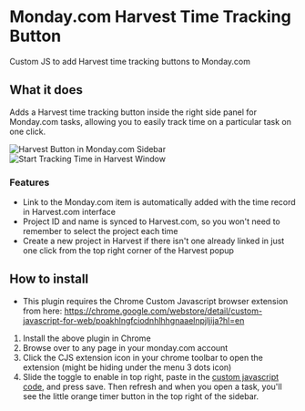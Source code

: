 # Monday.com Harvest Time Tracking Button
Custom JS to add Harvest time tracking buttons to Monday.com


## What it does
Adds a Harvest time tracking button inside the right side panel for Monday.com tasks, allowing you to easily track time on a particular task on one click.

![Harvest Button in Monday.com Sidebar](https://user-images.githubusercontent.com/1610328/82766038-7b8fc700-9dd0-11ea-93e7-6482812f00ee.png)
![Start Tracking Time in Harvest Window](https://user-images.githubusercontent.com/1610328/82766039-7cc0f400-9dd0-11ea-9e67-1ec6af76bfe0.png)

### Features
* Link to the Monday.com item is automatically added with the time record in Harvest.com interface
* Project ID and name is synced to Harvest.com, so you won't need to remember to select the project each time
* Create a new project in Harvest if there isn't one already linked in just one click from the top right corner of the Harvest popup

## How to install
* This plugin requires the Chrome Custom Javascript browser extension from here: https://chrome.google.com/webstore/detail/custom-javascript-for-web/poakhlngfciodnhlhhgnaaelnpjljija?hl=en

1. Install the above plugin in Chrome
2. Browse over to any page in your monday.com account
3. Click the CJS extension icon in your chrome toolbar to open the extension (might be hiding under the menu 3 dots icon)
4. Slide the toggle to enable in top right, paste in the [custom javascript code](https://raw.githubusercontent.com/jkushner/monday-com-harvest-integration/master/custom-code.js), and press save. Then refresh and when you open a task, you'll see the little orange timer button in the top right of the sidebar.

